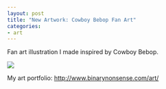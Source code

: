 ```yaml
---
layout: post
title: "New Artwork: Cowboy Bebop Fan Art"
categories:
- art
---
```


<p>
Fan art illustration I made inspired by Cowboy Bebop.
</p>


<p>
<img src="http://www.binarynonsense.com/imgs/art/full/alvaro-garcia-bebop-01-reducedforweb.jpg" class="tall-img" />
</p>


<p>My art portfolio: <a href="http://www.binarynonsense.com/art/">http://www.binarynonsense.com/art/</a></p>
